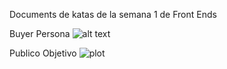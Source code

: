 Documents de katas de la semana 1 de Front Ends

Buyer Persona
![alt text](https://github.com/pedrog93/FrontEndSemana1/tree/main/Images/nuyerPersona.png)

Publico Objetivo
![plot](https://github.com/pedrog93/FrontEndSemana1/Images/targetPublic.png)
